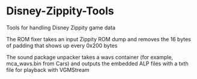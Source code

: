 # Disney-Zippity-Tools
Tools for handling Disney Zippity game data

The ROM fixer takes an input Zippity ROM dump and removes the 16 bytes of padding that shows up every 0x200 bytes

The sound package unpacker takes a wavs container (for example, mca_wavs.bin from Cars) and outputs the embedded ALP files with a txth file for playback with VGMStream
